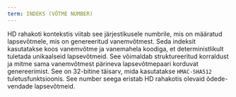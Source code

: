 ```yaml
---
term: INDEKS (VÕTME NUMBER)
---
```


HD rahakoti kontekstis viitab see järjestikusele numbrile, mis on määratud lapsevõtmele, mis on genereeritud vanemvõtmest. Seda indeksit kasutatakse koos vanemvõtme ja vanemahela koodiga, et deterministlikult tuletada unikaalseid lapsevõtmeid. See võimaldab struktureeritud korraldust ja mitme sama vanemvõtmest pärineva lapsevõtmepaari korduvat genereerimist. See on 32-bitine täisarv, mida kasutatakse `HMAC-SHA512` tuletusfunktsioonis. See number seega eristab HD rahakotis olevaid õdede-vendade lapsevõtmeid.